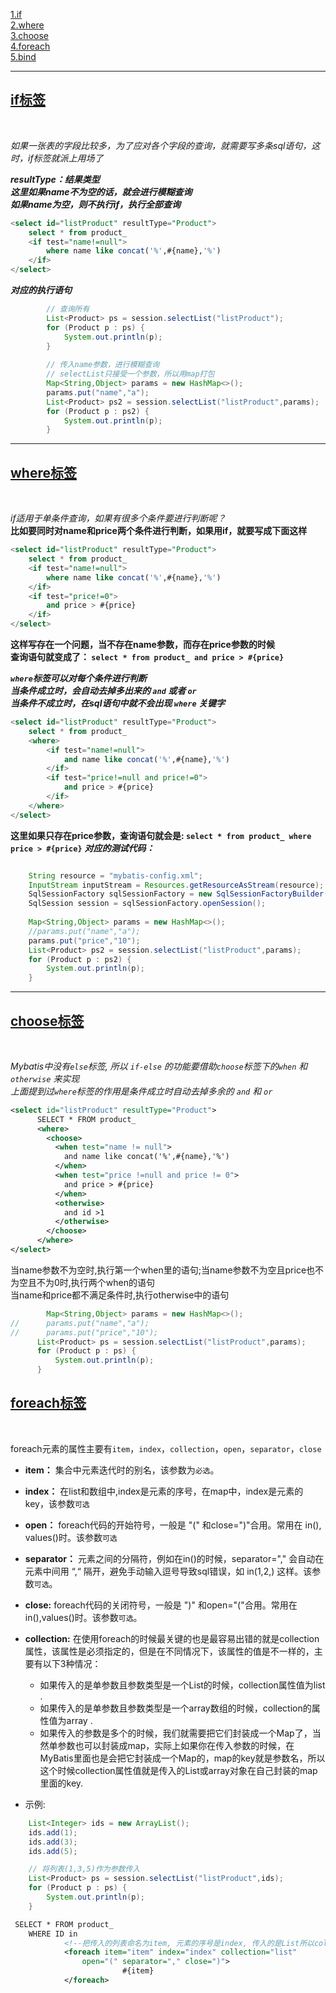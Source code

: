 [1.if](#1)<br>
[2.where](#2)<br>
[3.choose](#3)<br>
[4.foreach](#4)<br>
[5.bind](#5)<br>

---
<h2 id="1"><u>if标签</u></h2><br>

_如果一张表的字段比较多，为了应对各个字段的查询，就需要写多条sql语句，这时，if标签就派上用场了_

***resultType：结果类型<br>
	这里如果name不为空的话，就会进行模糊查询<br>
	如果name为空，则不执行if，执行全部查询***
```sql
<select id="listProduct" resultType="Product">
	select * from product_
	<if test="name!=null">
		where name like concat('%',#{name},'%')
	</if>		 	
</select>
```

***对应的执行语句***
```java
		// 查询所有
        List<Product> ps = session.selectList("listProduct");
        for (Product p : ps) {
            System.out.println(p);
        }
         
        // 传入name参数，进行模糊查询
        // selectList只接受一个参数，所以用map打包
        Map<String,Object> params = new HashMap<>();
        params.put("name","a");
        List<Product> ps2 = session.selectList("listProduct",params);
        for (Product p : ps2) {
            System.out.println(p);
        }    

```

---
<h2 id="2"><u>where标签</u></h2><br>

_if适用于单条件查询，如果有很多个条件要进行判断呢？_<br>
__比如要同时对name和price两个条件进行判断，如果用if，就要写成下面这样__

```sql
<select id="listProduct" resultType="Product">
    select * from product_
    <if test="name!=null">
        where name like concat('%',#{name},'%')
    </if>           
    <if test="price!=0">
        and price > #{price}
    </if>           
</select>
```
__这样写存在一个问题，当不存在name参数，而存在price参数的时候__<br>
__查询语句就变成了： `select * from product_ and price > #{price}`__

___`where`标签可以对每个条件进行判断<br>
    当条件成立时，会自动去掉多出来的 `and` 或者 `or`<br>
    当条件不成立时，在sql语句中就不会出现 `where` 关键字___

```sql
<select id="listProduct" resultType="Product">
    select * from product_
    <where>
        <if test="name!=null">
            and name like concat('%',#{name},'%')
        </if>           
        <if test="price!=null and price!=0">
            and price > #{price}
        </if>   
    </where>        
</select>
```

__这里如果只存在price参数，查询语句就会是: `select * from product_ where price > #{price}`__
___对应的测试代码：___
```java

    String resource = "mybatis-config.xml";
    InputStream inputStream = Resources.getResourceAsStream(resource);
    SqlSessionFactory sqlSessionFactory = new SqlSessionFactoryBuilder().build(inputStream);
    SqlSession session = sqlSessionFactory.openSession();
  
    Map<String,Object> params = new HashMap<>();
    //params.put("name","a");
    params.put("price","10");
    List<Product> ps2 = session.selectList("listProduct",params);
    for (Product p : ps2) {
        System.out.println(p);
    }      
```

---
<h2 id="3"><u>choose标签</u></h2><br>

_Mybatis中没有`else`标签, 所以 `if-else` 的功能要借助`choose`标签下的`when` 和 `otherwise` 来实现_<br>
_上面提到过`where`标签的作用是条件成立时自动去掉多余的 `and` 和 `or`_

```xml
<select id="listProduct" resultType="Product">
      SELECT * FROM product_
      <where>
        <choose>
          <when test="name != null">
            and name like concat('%',#{name},'%')
          </when>          
          <when test="price !=null and price != 0">
            and price > #{price}
          </when>                
          <otherwise>
            and id >1
          </otherwise>
        </choose>
      </where>
</select>
```
当name参数不为空时,执行第一个when里的语句;当name参数不为空且price也不为空且不为0时,执行两个when的语句<br>
当name和price都不满足条件时,执行otherwise中的语句

```java
        Map<String,Object> params = new HashMap<>();
//      params.put("name","a");
//      params.put("price","10");
      List<Product> ps = session.selectList("listProduct",params);
      for (Product p : ps) {
          System.out.println(p);
      }
```

<h2 id="4"><u>foreach标签</u></h2><br>

foreach元素的属性主要有`item`，`index`，`collection`，`open`，`separator`，`close`

* __item：__
集合中元素迭代时的别名，该参数为`必选`。
* __index：__
在list和数组中,index是元素的序号，在map中，index是元素的key，该参数`可选`
* __open：__
foreach代码的开始符号，一般是 "(" 和close=")"合用。常用在 in(), values()时。该参数`可选`
* __separator：__
元素之间的分隔符，例如在in()的时候，separator="," 会自动在元素中间用 “,“ 隔开，避免手动输入逗号导致sql错误，如 in(1,2,) 这样。该参数`可选`。
* __close:__ 
foreach代码的关闭符号，一般是 ")" 和open="("合用。常用在in(),values()时。该参数`可选`。
* __collection:__ 
    在使用foreach的时候最关键的也是最容易出错的就是collection属性，该属性是必须指定的，但是在不同情况下，该属性的值是不一样的，主要有以下3种情况： 
    - 如果传入的是单参数且参数类型是一个List的时候，collection属性值为list .
    - 如果传入的是单参数且参数类型是一个array数组的时候，collection的属性值为array .
    - 如果传入的参数是多个的时候，我们就需要把它们封装成一个Map了，当然单参数也可以封装成map，实际上如果你在传入参数的时候，在MyBatis里面也是会把它封装成一个Map的，map的key就是参数名，所以这个时候collection属性值就是传入的List或array对象在自己封装的map里面的key.

* 示例:<br>
```java
    List<Integer> ids = new ArrayList();
    ids.add(1);
    ids.add(3);
    ids.add(5);

    // 将列表(1,3,5)作为参数传入
    List<Product> ps = session.selectList("listProduct",ids);
    for (Product p : ps) {
        System.out.println(p);
    }
```
```xml
 SELECT * FROM product_ 
    WHERE ID in
            <!--把传入的列表命名为item, 元素的序号是index, 传入的是List所以collection的值是list-->
            <foreach item="item" index="index" collection="list"
                open="(" separator="," close=")">
                         #{item}
            </foreach>
```